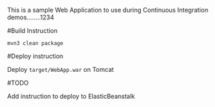 This is a sample Web Application to use during Continuous Integration demos........1234

#Build Instruction 





```
mvn3 clean package
```



#Deploy instruction



Deploy ```target/WebApp.war``` on Tomcat
 
#TODO
 
Add instruction to deploy to ElasticBeanstalk
